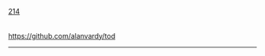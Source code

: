 [214](https://github.com/guilhermeprokisch/ideias/issues/214) 
###### 

https://github.com/alanvardy/tod



-------------------------------------------------------------------------------

